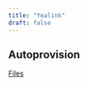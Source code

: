 ```yaml
---
title: "Yealink"
draft: false
---
```


## Autoprovision

[Files](https://github.com/pgalonza/Notes-files/yealink/autoprovisioning/)
